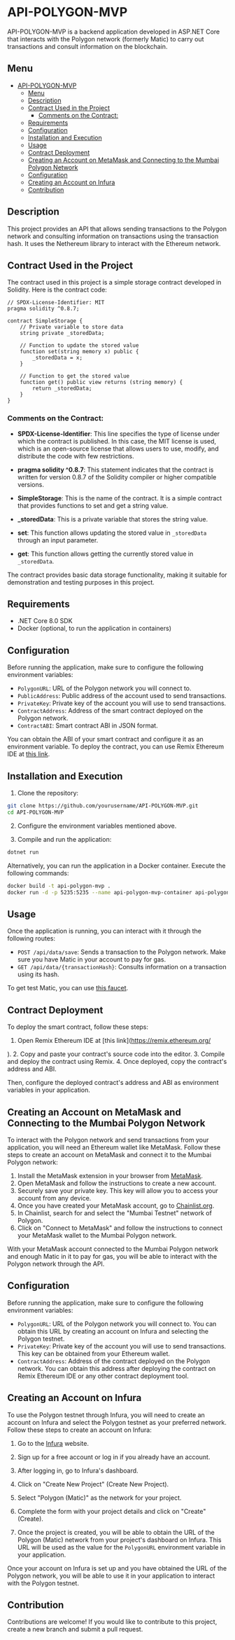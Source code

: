 # API-POLYGON-MVP

API-POLYGON-MVP is a backend application developed in ASP.NET Core that interacts with the Polygon network (formerly Matic) to carry out transactions and consult information on the blockchain.

## Menu

- [API-POLYGON-MVP](#api-polygon-mvp)
  - [Menu](#menu)
  - [Description](#description)
  - [Contract Used in the Project](#contract-used-in-the-project)
    - [Comments on the Contract:](#comments-on-the-contract)
  - [Requirements](#requirements)
  - [Configuration](#configuration)
  - [Installation and Execution](#installation-and-execution)
  - [Usage](#usage)
  - [Contract Deployment](#contract-deployment)
  - [Creating an Account on MetaMask and Connecting to the Mumbai Polygon Network](#creating-an-account-on-metamask-and-connecting-to-the-mumbai-polygon-network)
  - [Configuration](#configuration-1)
  - [Creating an Account on Infura](#creating-an-account-on-infura)
  - [Contribution](#contribution)


## Description

This project provides an API that allows sending transactions to the Polygon network and consulting information on transactions using the transaction hash. It uses the Nethereum library to interact with the Ethereum network.


## Contract Used in the Project

The contract used in this project is a simple storage contract developed in Solidity. Here is the contract code:

```solidity
// SPDX-License-Identifier: MIT
pragma solidity ^0.8.7;

contract SimpleStorage {
    // Private variable to store data
    string private _storedData;

    // Function to update the stored value
    function set(string memory x) public {
        _storedData = x;
    }

    // Function to get the stored value
    function get() public view returns (string memory) {
        return _storedData;
    }
}
```

### Comments on the Contract:

- **SPDX-License-Identifier**: This line specifies the type of license under which the contract is published. In this case, the MIT license is used, which is an open-source license that allows users to use, modify, and distribute the code with few restrictions.

- **pragma solidity ^0.8.7**: This statement indicates that the contract is written for version 0.8.7 of the Solidity compiler or higher compatible versions.

- **SimpleStorage**: This is the name of the contract. It is a simple contract that provides functions to set and get a string value.

- **_storedData**: This is a private variable that stores the string value.

- **set**: This function allows updating the stored value in `_storedData` through an input parameter.

- **get**: This function allows getting the currently stored value in `_storedData`.

The contract provides basic data storage functionality, making it suitable for demonstration and testing purposes in this project.


## Requirements

- .NET Core 8.0 SDK
- Docker (optional, to run the application in containers)

## Configuration

Before running the application, make sure to configure the following environment variables:

- `PolygonURL`: URL of the Polygon network you will connect to.
- `PublicAddress`: Public address of the account used to send transactions.
- `PrivateKey`: Private key of the account you will use to send transactions.
- `ContractAddress`: Address of the smart contract deployed on the Polygon network.
- `ContractABI`: Smart contract ABI in JSON format.

You can obtain the ABI of your smart contract and configure it as an environment variable. To deploy the contract, you can use Remix Ethereum IDE at [this link](https://remix.ethereum.org/).

## Installation and Execution

1. Clone the repository:

```bash
git clone https://github.com/yourusername/API-POLYGON-MVP.git
cd API-POLYGON-MVP
```

2. Configure the environment variables mentioned above.

3. Compile and run the application:

```bash
dotnet run
```

Alternatively, you can run the application in a Docker container. Execute the following commands:

```bash
docker build -t api-polygon-mvp .
docker run -d -p 5235:5235 --name api-polygon-mvp-container api-polygon-mvp
```

## Usage

Once the application is running, you can interact with it through the following routes:

- `POST /api/data/save`: Sends a transaction to the Polygon network. Make sure you have Matic in your account to pay for gas.
- `GET /api/data/{transactionHash}`: Consults information on a transaction using its hash.

To get test Matic, you can use [this faucet](https://www.alchemy.com/faucets/polygon-mumbai).

## Contract Deployment

To deploy the smart contract, follow these steps:

1. Open Remix Ethereum IDE at [this link](https://remix.ethereum.org/

).
2. Copy and paste your contract's source code into the editor.
3. Compile and deploy the contract using Remix.
4. Once deployed, copy the contract's address and ABI.

Then, configure the deployed contract's address and ABI as environment variables in your application.

## Creating an Account on MetaMask and Connecting to the Mumbai Polygon Network

To interact with the Polygon network and send transactions from your application, you will need an Ethereum wallet like MetaMask. Follow these steps to create an account on MetaMask and connect it to the Mumbai Polygon network:

1. Install the MetaMask extension in your browser from [MetaMask](https://metamask.io/).
2. Open MetaMask and follow the instructions to create a new account.
3. Securely save your private key. This key will allow you to access your account from any device.
4. Once you have created your MetaMask account, go to [Chainlist.org](https://chainlist.org/).
5. In Chainlist, search for and select the "Mumbai Testnet" network of Polygon.
6. Click on "Connect to MetaMask" and follow the instructions to connect your MetaMask wallet to the Mumbai Polygon network.

With your MetaMask account connected to the Mumbai Polygon network and enough Matic in it to pay for gas, you will be able to interact with the Polygon network through the API.

## Configuration

Before running the application, make sure to configure the following environment variables:

- `PolygonURL`: URL of the Polygon network you will connect to. You can obtain this URL by creating an account on Infura and selecting the Polygon testnet.
- `PrivateKey`: Private key of the account you will use to send transactions. This key can be obtained from your Ethereum wallet.
- `ContractAddress`: Address of the contract deployed on the Polygon network. You can obtain this address after deploying the contract on Remix Ethereum IDE or any other contract deployment tool.

## Creating an Account on Infura

To use the Polygon testnet through Infura, you will need to create an account on Infura and select the Polygon testnet as your preferred network. Follow these steps to create an account on Infura:

1. Go to the [Infura](https://infura.io/) website.

2. Sign up for a free account or log in if you already have an account.

3. After logging in, go to Infura's dashboard.

4. Click on "Create New Project" (Create New Project).

5. Select "Polygon (Matic)" as the network for your project.

6. Complete the form with your project details and click on "Create" (Create).

7. Once the project is created, you will be able to obtain the URL of the Polygon (Matic) network from your project's dashboard on Infura. This URL will be used as the value for the `PolygonURL` environment variable in your application.

Once your account on Infura is set up and you have obtained the URL of the Polygon network, you will be able to use it in your application to interact with the Polygon testnet.

## Contribution

Contributions are welcome! If you would like to contribute to this project, create a new branch and submit a pull request.
